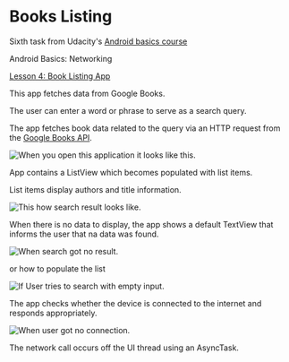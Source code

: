 # Books Listing

Sixth task from Udacity's [Android basics course](https://www.udacity.com/course/android-basics-nanodegree-by-google--nd803)

Android Basics: Networking

[Lesson 4: Book Listing App](https://review.udacity.com/#!/rubrics/164/view)

This app fetches data from Google Books.

The user can enter a word or phrase to serve as a search query. 

The app fetches book data related to the query via an HTTP request from the [Google Books API](https://developers.google.com/books/docs/overview).

![When you open this application it looks like this.](docs/Screenshot_empty_search.png)

App contains a ListView which becomes populated with list items.

List items display authors and title information.

![This how search result looks like.](docs/screenshot_search.png)

When there is no data to display, the app shows a default TextView that informs the user that na data was found.

![When search got no result.](docs/Screenshot_no_books_found.png)

or how to populate the list

![If User tries to search with empty input.](docs/Screenshot_empty_search.png)

The app checks whether the device is connected to the internet and responds appropriately.

![When user got no connection.](docs/screenshot_no_connection.png)

The network call occurs off the UI thread using an AsyncTask.